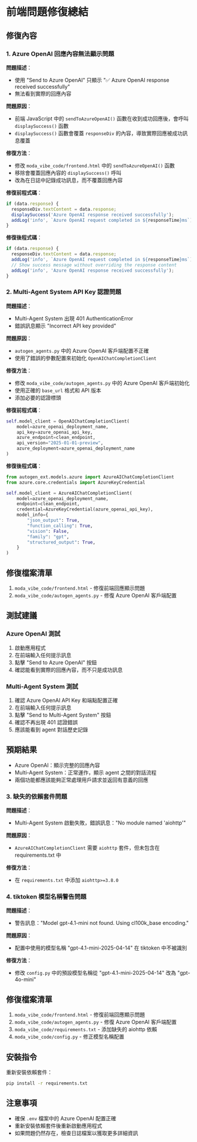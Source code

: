 # 前端問題修復總結

## 修復內容

### 1. Azure OpenAI 回應內容無法顯示問題

**問題描述**：
- 使用 "Send to Azure OpenAI" 只顯示 "✅ Azure OpenAI response received successfully" 
- 無法看到實際的回應內容

**問題原因**：
- 前端 JavaScript 中的 `sendToAzureOpenAI()` 函數在收到成功回應後，會呼叫 `displaySuccess()` 函數
- `displaySuccess()` 函數會覆蓋 `responseDiv` 的內容，導致實際回應被成功訊息覆蓋

**修復方法**：
- 修改 `moda_vibe_code/frontend.html` 中的 `sendToAzureOpenAI()` 函數
- 移除會覆蓋回應內容的 `displaySuccess()` 呼叫
- 改為在日誌中記錄成功訊息，而不覆蓋回應內容

**修復前程式碼**：
```javascript
if (data.response) {
  responseDiv.textContent = data.response;
  displaySuccess('Azure OpenAI response received successfully');
  addLog('info', `Azure OpenAI request completed in ${responseTime}ms`);
}
```

**修復後程式碼**：
```javascript
if (data.response) {
  responseDiv.textContent = data.response;
  addLog('info', `Azure OpenAI request completed in ${responseTime}ms`);
  // Show success message without overriding the response content
  addLog('info', 'Azure OpenAI response received successfully');
}
```

### 2. Multi-Agent System API Key 認證問題

**問題描述**：
- Multi-Agent System 出現 401 AuthenticationError
- 錯誤訊息顯示 "Incorrect API key provided"

**問題原因**：
- `autogen_agents.py` 中的 Azure OpenAI 客戶端配置不正確
- 使用了錯誤的參數配置來初始化 `OpenAIChatCompletionClient`

**修復方法**：
- 修改 `moda_vibe_code/autogen_agents.py` 中的 Azure OpenAI 客戶端初始化
- 使用正確的 `base_url` 格式和 API 版本
- 添加必要的認證標頭

**修復前程式碼**：
```python
self.model_client = OpenAIChatCompletionClient(
    model=azure_openai_deployment_name,
    api_key=azure_openai_api_key,
    azure_endpoint=clean_endpoint,
    api_version="2025-01-01-preview",
    azure_deployment=azure_openai_deployment_name
)
```

**修復後程式碼**：
```python
from autogen_ext.models.azure import AzureAIChatCompletionClient
from azure.core.credentials import AzureKeyCredential

self.model_client = AzureAIChatCompletionClient(
    model=azure_openai_deployment_name,
    endpoint=clean_endpoint,
    credential=AzureKeyCredential(azure_openai_api_key),
    model_info={
        "json_output": True,
        "function_calling": True,
        "vision": False,
        "family": "gpt",
        "structured_output": True,
    }
)
```

## 修復檔案清單

1. `moda_vibe_code/frontend.html` - 修復前端回應顯示問題
2. `moda_vibe_code/autogen_agents.py` - 修復 Azure OpenAI 客戶端配置

## 測試建議

### Azure OpenAI 測試
1. 啟動應用程式
2. 在前端輸入任何提示訊息
3. 點擊 "Send to Azure OpenAI" 按鈕
4. 確認能看到實際的回應內容，而不只是成功訊息

### Multi-Agent System 測試
1. 確認 Azure OpenAI API Key 和端點配置正確
2. 在前端輸入任何提示訊息
3. 點擊 "Send to Multi-Agent System" 按鈕
4. 確認不再出現 401 認證錯誤
5. 應該能看到 agent 對話歷史記錄

## 預期結果

- Azure OpenAI：顯示完整的回應內容
- Multi-Agent System：正常運作，顯示 agent 之間的對話流程
- 兩個功能都應該能夠正常處理用戶請求並返回有意義的回應

### 3. 缺失的依賴套件問題

**問題描述**：
- Multi-Agent System 啟動失敗，錯誤訊息："No module named 'aiohttp'"

**問題原因**：
- `AzureAIChatCompletionClient` 需要 `aiohttp` 套件，但未包含在 requirements.txt 中

**修復方法**：
- 在 `requirements.txt` 中添加 `aiohttp>=3.8.0`

### 4. tiktoken 模型名稱警告問題

**問題描述**：
- 警告訊息："Model gpt-4.1-mini not found. Using cl100k_base encoding."

**問題原因**：
- 配置中使用的模型名稱 "gpt-4.1-mini-2025-04-14" 在 tiktoken 中不被識別

**修復方法**：
- 修改 `config.py` 中的預設模型名稱從 "gpt-4.1-mini-2025-04-14" 改為 "gpt-4o-mini"

## 修復檔案清單

1. `moda_vibe_code/frontend.html` - 修復前端回應顯示問題
2. `moda_vibe_code/autogen_agents.py` - 修復 Azure OpenAI 客戶端配置
3. `moda_vibe_code/requirements.txt` - 添加缺失的 aiohttp 依賴
4. `moda_vibe_code/config.py` - 修正模型名稱配置

## 安裝指令

重新安裝依賴套件：
```bash
pip install -r requirements.txt
```

## 注意事項

- 確保 `.env` 檔案中的 Azure OpenAI 配置正確
- 重新安裝依賴套件後重新啟動應用程式
- 如果問題仍然存在，檢查日誌檔案以獲取更多詳細資訊
